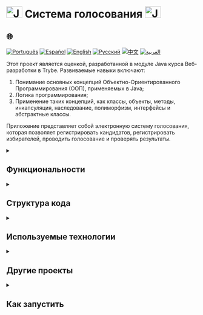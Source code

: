 # <img src="https://cdn-icons-png.flaticon.com/128/226/226777.png" alt="Java Projects Logo" width="42" height="30" /> Система голосования <img src="https://cdn-icons-png.flaticon.com/128/226/226777.png" alt="Java Projects Logo" width="42" height="30" />

## 🌐 
[![Português](https://img.shields.io/badge/Português-green)](https://github.com/SamuelRocha91/sistemaDeVotacao/blob/main/README.md) 
[![Español](https://img.shields.io/badge/Español-yellow)](https://github.com/SamuelRocha91/sistemaDeVotacao/blob/main/README_es.md) 
[![English](https://img.shields.io/badge/English-blue)](https://github.com/SamuelRocha91/sistemaDeVotacao/blob/main/README_en.md) 
[![Русский](https://img.shields.io/badge/Русский-lightgrey)](https://github.com/SamuelRocha91/sistemaDeVotacao/blob/main/README_ru.md) 
[![中文](https://img.shields.io/badge/中文-red)](https://github.com/SamuelRocha91/sistemaDeVotacao/blob/main/README_ch.md) 
[![العربية](https://img.shields.io/badge/العربية-orange)](https://github.com/SamuelRocha91/sistemaDeVotacao/blob/main/README_ar.md)

<p>Этот проект является оценкой, разработанной в модуле Java курса Веб-разработки в Trybe. Развиваемые навыки включают:</p>
<ol>
  <li>Понимание основных концепций Объектно-Ориентированного Программирования (ООП), применяемых в Java;</li>
  <li>Логика программирования;</li>
  <li>Применение таких концепций, как классы, объекты, методы, инкапсуляция, наследование, полиморфизм, интерфейсы и абстрактные классы.</li>
</ol>
<p>Приложение представляет собой электронную систему голосования, которая позволяет регистрировать кандидатов, регистрировать избирателей, проводить голосование и проверять результаты.</p>

<details>
  <summary><h2>Функциональности</h2></summary>

  - **Регистрация кандидатов**: Позволяет добавлять кандидатов в систему с именем и номером.
  - **Регистрация избирателей**: Позволяет регистрировать избирателей с именем и CPF.
  - **Система голосования**: Избиратели могут голосовать, вводя свой CPF и номер кандидата.
  - **Промежуточные результаты**: Показывает промежуточные результаты голосования в любое время.
  - **Завершение голосования**: Отображает окончательный результат по завершении голосования.
</details>

<details>
  <summary><h2>Структура кода</h2></summary>
  Метод `main` отвечает за выполнение программы, представляя интерактивное меню, которое позволяет регистрировать кандидатов и избирателей, голосовать и просматривать результаты. Вот краткое резюме реализованной логики:

  ```java
  public static void main(String[] args) {
      Scanner scanner = new Scanner(System.in);
      GerenciamentoVotacao votacao = new GerenciamentoVotacao();
      int option = 0;

      // Регистрация кандидатов
      do {
          System.out.println("Зарегистрировать кандидата?");
          System.out.println("1 - Да");
          System.out.println("2 - Нет");
          option = scanner.nextInt();
          if (option == 1) {
              System.out.println("Введите имя кандидата:");
              String nome = scanner.next();
              System.out.println("Введите номер кандидата:");
              int numero = scanner.nextInt();
              votacao.cadastrarPessoaCandidata(nome, numero);
          }
      } while (option != 2);

      // Регистрация избирателей
      do {
          System.out.println("Зарегистрировать избирателя?");
          System.out.println("1 - Да");
          System.out.println("2 - Нет");
          option = scanner.nextInt();
          if (option == 1) {
              System.out.println("Введите имя избирателя:");
              String nome = scanner.next();
              System.out.println("Введите CPF избирателя:");
              String cpf = scanner.next();
              votacao.cadastrarPessoaEleitora(nome, cpf);
          }
      } while (option != 2);

      // Голосование и результаты
      do {
          System.out.println("1 - Голосовать");
          System.out.println("2 - Промежуточный результат");
          System.out.println("3 - Завершить голосование");
          option = scanner.nextInt();
          if (option == 1) {
              System.out.println("Введите CPF избирателя:");
              String cpf = scanner.next();
              System.out.println("Введите номер кандидата:");
              int voto = scanner.nextInt();
              votacao.votar(cpf, voto);
          }
          if (option == 2) {
              votacao.mostrarResultado();
          }
      } while (option != 3);

      votacao.mostrarResultado();
  }
  ```
</details>

<details>
  <summary><h2>Используемые технологии</h2></summary>

  - **Java**: Основной язык программирования, используемый в разработке.
  - **Scanner**: Класс Java, используемый для захвата ввода пользователя.
  - **Объектно-Ориентированное Программирование**: Концепции ООП, применяемые в проектировании системы.
</details>

<details>
  <summary><h2>Другие проекты</h2></summary>

  - 🏛️ [Локатор музеев](https://github.com/SamuelRocha91/localizadorDeMuseus/blob/main/README_ru.md)
  - 📃 [Правила прогрессии](https://github.com/SamuelRocha91/project_rule_of_progression/blob/main/README_ru.md)
  - 🌱 [Agrix](https://github.com/SamuelRocha91/Agrix/blob/main/README_ru.md)
</details>

<details>
  <summary><h2>Как запустить</h2></summary>
  
  1. Клонируйте этот репозиторий на свой локальный компьютер:
     ```sh
     git clone https://github.com/SamuelRocha91/sistemaDeVotacao.git
     ```

  2. Откройте проект в вашей любимой Java IDE.

  3. Скомпилируйте и выполните приложение.
</details>
